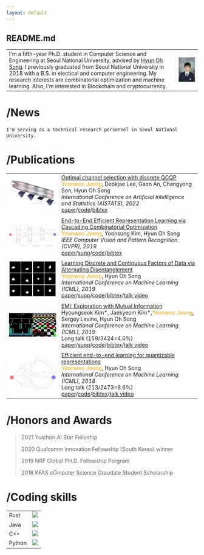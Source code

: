 ```yaml
---
layout: default
---
```


<style>
td, th{
    border: none!important;
}
a{
  border-bottom: none !important;
}
a{
  border: none !important;
}

</style>

## README.md

|   |   |
|---|---|
|I'm a fifth-year Ph.D. student in Computer Science and Engineering at Seoul National University, advised by [Hyun Oh Song](https://mllab.snu.ac.kr/hyunoh). I previously graduated from Seoul National University in 2018 with a B.S. in electical and computer engineering. My research interests are combinatorial optimization and machine learning.  Also, I'm interested in Blockchain and cryptocurrency.|<img src="./images/face.png" width="300">|

# /News
```
I'm serving as a technical research personnel in Seoul National University.
```

# /Publications

|   |   |
|---|---|
| <img src="./images/aistat22.png" width="300">|<a href="https://virtual.aistats.org/virtual/2022/poster/3483">Optimal channel selection with discrete QCQP</a><br><span style="color: orange;">Yeonwoo Jeong</span>, Deokjae Lee, Gaon An, Changyong Son, Hyun Oh Song<br>_International Conference on Artificial Intelligence and Statistics (AISTATS), 2022_<br><a href="https://proceedings.mlr.press/v151/jeong22a/jeong22a.pdf">paper</a>/<a href="https://github.com/snu-mllab/Optimal-channel-selection-with-discrete-QCQP">code</a>/[bibtex](bibs/aistats22.txt)|
|   |   |
| <img src="./images/CVPR19_inv_crop_t.png" width="300">|<a href="http://openaccess.thecvf.com/content_CVPR_2019/html/Jeong_End-To-End_Efficient_Representation_Learning_via_Cascading_Combinatorial_Optimization_CVPR_2019_paper.html">End-to-End Efficient Representation Learning via Cascading Combinatorial Optimization</a><br><span style="color: orange;">Yeonwoo Jeong</span>, Yoonsung Kim, Hyun Oh Song<br>_IEEE Computer Vision and Pattern Recognition (CVPR), 2019_<br><a href="http://openaccess.thecvf.com/content_CVPR_2019/papers/Jeong_End-To-End_Efficient_Representation_Learning_via_Cascading_Combinatorial_Optimization_CVPR_2019_paper.pdf">paper</a>/<a href="http://openaccess.thecvf.com/content_CVPR_2019/supplemental/Jeong_End-To-End_Efficient_Representation_CVPR_2019_supplemental.pdf">supp</a>/<a href="https://github.com/maestrojeong/Deep-Hash-Table-CVPR19">code</a>/[bibtex](bibs/cvpr19.txt)|
|   |   |
| <img src="./images/cascade_short.gif" width="300">|<a href="http://proceedings.mlr.press/v97/jeong19d.html">Learning Discrete and Continuous Factors of Data via Alternating Disentanglement</a><br><span style="color: orange;">Yeonwoo Jeong</span>, Hyun Oh Song<br>_International Conference on Machine Learning (ICML), 2019_<br><a href="http://proceedings.mlr.press/v97/jeong19d/jeong19d.pdf">paper</a>/<a href="http://proceedings.mlr.press/v97/jeong19d/jeong19d-supp.pdf">supp</a>/<a href="https://github.com/snu-mllab/DisentanglementICML19">code</a>/[bibtex](bibs/icml19.txt)/<a href="https://www.facebook.com/icml.imls/videos/live-from-icml-2019-in-long-beach-this-session-on-deep-generative-models-include/1269891676506524?t=2560">talk video</a>|
|   |   |
| <img src="./images/emi_integrate_fast.gif" width="300">|<a href="http://proceedings.mlr.press/v97/kim19a.html">EMI: Exploration with Mutual Information</a><br>Hyoungseok Kim*, Jaekyeom Kim*,<span style="color:orange;">Yeonwoo Jeong</span>, Sergey Levine, Hyun Oh Song<br>_International Conference on Machine Learning (ICML), 2019_<br> Long talk (159/3424=4.6%)<br><a href="http://proceedings.mlr.press/v97/kim19a/kim19a.pdf">paper</a>/<a href="http://proceedings.mlr.press/v97/kim19a/kim19a-supp.pdf">supp</a>/<a href="https://github.com/snu-mllab/EMI">code</a>/[bibtex](bibs/kim-icml19.txt)/<a href="https://www.videoken.com/embed/v-W4JSWUX28?tocitem=61">talk video</a>|
|   |   |
| <img src="./images/ICML18_inv_t.png" width="300">|<a href="http://proceedings.mlr.press/v80/jeong18a.html">Efficient end-to-end learning for quantizable representations</a><br><span style="color:orange;">Yeonwoo Jeong</span>, Hyun Oh Song<br>_International Conference on Machine Learning (ICML), 2018_<br>Long talk (213/2473=8.6%)<br><a href="http://proceedings.mlr.press/v80/jeong18a/jeong18a.pdf">paper</a>/<a href="https://github.com/maestrojeong/Deep-Hash-Table-ICML18">code</a>/[bibtex](bibs/icml18.txt)/<a href="https://vimeo.com/287767952">talk video</a>|

# /Honors and Awards

> 2021 Yulchon AI Star Felloship
>
> 2020 Qualcomm innovation Fellowship (South Korea) winner
>
> 2019 NRF Global PH.D. Fellowship Porgram 
>
> 2018 KFAS cOmputer Science Graudate Student Scholarship

# /Coding skills

|   |   |
|---|---|
|Rust| ![](https://geps.dev/progress/30)|
|Java| ![](https://geps.dev/progress/50)|
|C++ | ![](https://geps.dev/progress/70)|
|Python | ![](https://geps.dev/progress/100)|

